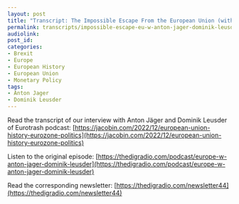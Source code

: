 ```yaml
---
layout: post
title: "Transcript: The Impossible Escape From the European Union (with Anton Jäger and Dominik Leusder)"
permalink: transcripts/impossible-escape-eu-w-anton-jager-dominik-leusder/
audiolink: 
post_id:
categories:
- Brexit
- Europe
- European History
- European Union
- Monetary Policy 
tags: 
- Anton Jager
- Dominik Leusder
---
```

Read the transcript of our interview with Anton Jäger and Dominik Leusder of Eurotrash podcast: [https://jacobin.com/2022/12/european-union-history-eurozone-politics](https://jacobin.com/2022/12/european-union-history-eurozone-politics)

Listen to the original episode: [https://thedigradio.com/podcast/europe-w-anton-jager-dominik-leusder](https://thedigradio.com/podcast/europe-w-anton-jager-dominik-leusder)

Read the corresponding newsletter: [https://thedigradio.com/newsletter44](https://thedigradio.com/newsletter44)